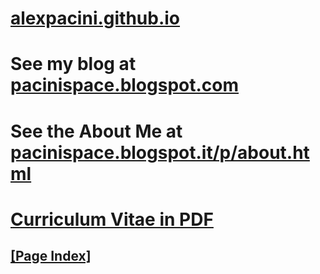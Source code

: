 # [alexpacini.github.io](https://alexpacini.github.io)

# See my blog at [pacinispace.blogspot.com](https://pacinispace.blogspot.com)

# See the About Me at [pacinispace.blogspot.it/p/about.html](https://pacinispace.blogspot.it/p/about.html)

# [Curriculum Vitae in PDF](https://www.dropbox.com/s/abpx7plqt3xjgjo/cv_AlexPacini.pdf?raw=1)

## [**[Page Index]**](./fileIndex.html)
